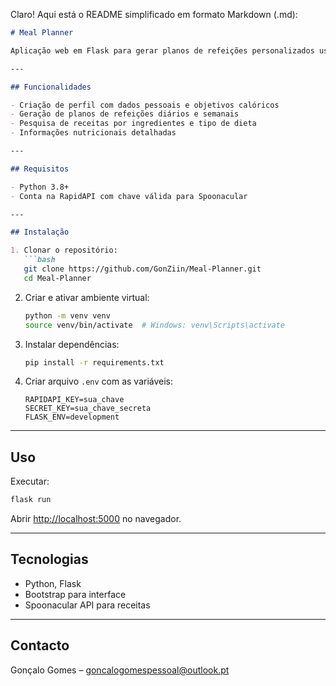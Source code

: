 Claro! Aqui está o README simplificado em formato Markdown (.md):

````md
# Meal Planner

Aplicação web em Flask para gerar planos de refeições personalizados usando a API Spoonacular.

---

## Funcionalidades

- Criação de perfil com dados pessoais e objetivos calóricos  
- Geração de planos de refeições diários e semanais  
- Pesquisa de receitas por ingredientes e tipo de dieta  
- Informações nutricionais detalhadas  

---

## Requisitos

- Python 3.8+  
- Conta na RapidAPI com chave válida para Spoonacular  

---

## Instalação

1. Clonar o repositório:  
   ```bash
   git clone https://github.com/GonZiin/Meal-Planner.git
   cd Meal-Planner
````

2. Criar e ativar ambiente virtual:

   ```bash
   python -m venv venv
   source venv/bin/activate  # Windows: venv\Scripts\activate
   ```

3. Instalar dependências:

   ```bash
   pip install -r requirements.txt
   ```

4. Criar arquivo `.env` com as variáveis:

   ```
   RAPIDAPI_KEY=sua_chave
   SECRET_KEY=sua_chave_secreta
   FLASK_ENV=development
   ```

---

## Uso

Executar:

```bash
flask run
```

Abrir [http://localhost:5000](http://localhost:5000) no navegador.

---

## Tecnologias

* Python, Flask
* Bootstrap para interface
* Spoonacular API para receitas

---

## Contacto

Gonçalo Gomes – [goncalogomespessoal@outlook.pt](mailto:goncalogomespessoal@outlook.pt)


